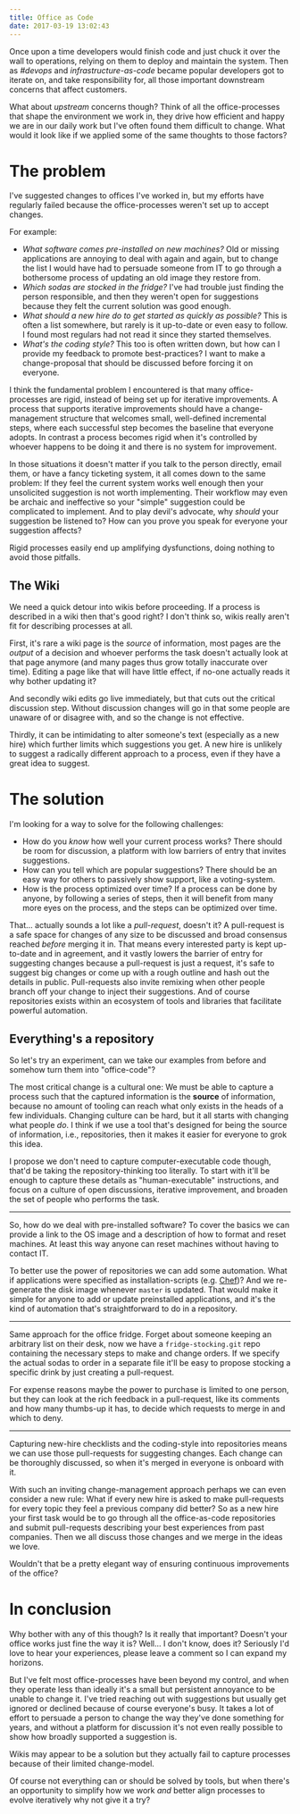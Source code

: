 ```yaml
---
title: Office as Code
date: 2017-03-19 13:02:43
---
```

Once upon a time developers would finish code
and just chuck it over the wall to operations,
relying on them to deploy and maintain the system.
Then as *#devops* and *infrastructure-as-code* became popular
developers got to iterate on,
and take responsibility for,
all those important downstream concerns
that affect customers.

What about *upstream* concerns though?
Think of all the office-processes that shape the environment we work in,
they drive how efficient and happy we are in our daily work
but I've often found them difficult to change.
What would it look like if we applied some of the same thoughts to those factors?

<!-- more -->

# The problem
I've suggested changes to offices I've worked in,
but my efforts have regularly failed
because the office-processes weren't set up to accept changes.

For example:

* *What software comes pre-installed on new machines?*
Old or missing applications
are annoying to deal with again and again,
but to change the list
I would have had to persuade someone from IT
to go through a bothersome process
of updating an old image they restore from.
* *Which sodas are stocked in the fridge?*
I've had trouble just finding the person responsible,
and then they weren't open for suggestions
because they felt the current solution was good enough.
* *What should a new hire do to get started as quickly as possible?*
This is often a list somewhere,
but rarely is it up-to-date or even easy to follow.
I found most regulars had not read it since they started themselves.
* *What's the coding style?*
This too is often written down,
but how can I provide my feedback to promote best-practices?
I want to make a change-proposal that should be discussed
before forcing it on everyone.

I think the fundamental problem I encountered
is that many office-processes are rigid,
instead of being set up for iterative improvements.
A process that supports iterative improvements
should have a change-management structure that welcomes small, well-defined incremental steps,
where each successful step becomes the baseline that everyone adopts.
In contrast a process becomes rigid
when it's controlled by whoever happens to be doing it
and there is no system for improvement.

In those situations
it doesn't matter if you talk to the person directly,
email them,
or have a fancy ticketing system,
it all comes down to the same problem:
If they feel the current system works well enough
then your unsolicited suggestion is not worth implementing.
Their workflow may even be archaic and ineffective
so your "simple" suggestion could be complicated to implement.
And to play devil's advocate,
why *should* your suggestion be listened to?
How can you prove you speak for everyone your suggestion affects?

Rigid processes easily end up amplifying dysfunctions,
doing nothing to avoid those pitfalls.

## The Wiki
We need a quick detour into wikis before proceeding.
If a process is described in a wiki then that's good right?
I don't think so,
wikis really aren't fit for describing processes at all.

First,
it's rare a wiki page is the *source* of information,
most pages are the *output* of a decision
and whoever performs the task doesn't actually look at that page anymore
(and many pages thus grow totally inaccurate over time).
Editing a page like that will have little effect,
if no-one actually reads it why bother updating it?

And secondly
wiki edits go live immediately,
but that cuts out the critical discussion step.
Without discussion
changes will go in that some people are unaware of
or disagree with,
and so the change is not effective.

Thirdly,
it can be intimidating to alter someone's text
(especially as a new hire)
which further limits which suggestions you get.
A new hire is unlikely to suggest a radically different approach to a process,
even if they have a great idea to suggest.

# The solution
I'm looking for a way to solve for the following challenges:

* How do you *know* how well your current process works?
There should be room for discussion,
a platform with low barriers of entry that invites suggestions.
* How can you tell which are popular suggestions?
There should be an easy way for others to passively show support,
like a voting-system.
* How is the process optimized over time?
If a process can be done by anyone,
by following a series of steps,
then it will benefit from many more eyes on the process,
and the steps can be optimized over time.

That... actually sounds a lot like a *pull-request*,
doesn't it?
A pull-request is a safe space for changes of any size to be discussed
and broad consensus reached
*before* merging it in.
That means every interested party is kept up-to-date and in agreement,
and it vastly lowers the barrier of entry for suggesting changes
because a pull-request is just a request,
it's safe to suggest big changes
or come up with a rough outline
and hash out the details in public.
Pull-requests also invite remixing
when other people branch off your change to inject their suggestions.
And of course repositories exists within an ecosystem of tools and libraries
that facilitate powerful automation.

## Everything's a repository
So let's try an experiment,
can we take our examples from before
and somehow turn them into "office-code"?

The most critical change is a cultural one:
We must be able to capture a process
such that the captured information is the **source** of information,
because no amount of tooling can reach what only exists in the heads of a few individuals.
Changing culture can be hard,
but it all starts with changing what people *do*.
I think if we use a tool that's designed for being the source of information,
i.e., repositories,
then it makes it easier for everyone to grok this idea.

I propose we don't need to capture computer-executable code though,
that'd be taking the repository-thinking too literally.
To start with it'll be enough to capture these details as "human-executable" instructions,
and focus on a culture of open discussions,
iterative improvement,
and broaden the set of people who performs the task.

---

So, how do we deal with pre-installed software?
To cover the basics we can provide a link to the OS image
and a description of how to format and reset machines.
At least this way anyone can reset machines without having to contact IT.

To better use the power of repositories we can add some automation.
What if applications were specified as installation-scripts
(e.g. [Chef][chef])?
And we re-generate the disk image whenever `master` is updated.
That would make it simple for anyone to add or update preinstalled applications,
and it's the kind of automation that's straightforward to do in a repository.

---

Same approach for the office fridge.
Forget about someone keeping an arbitrary list on their desk,
now we have a `fridge-stocking.git` repo
containing the necessary steps to make and change orders.
If we specify the actual sodas to order in a separate file
it'll be easy to propose stocking a specific drink
by just creating a pull-request.

For expense reasons maybe the power to purchase is limited to one person,
but they can look at the rich feedback in a pull-request,
like its comments and how many thumbs-up it has,
to decide which requests to merge in and which to deny.

---

Capturing new-hire checklists
and the coding-style
into repositories
means we can use those pull-requests for suggesting changes.
Each change can be thoroughly discussed,
so when it's merged in
everyone is onboard with it.

With such an inviting change-management approach
perhaps we can even consider a new rule:
What if every new hire is asked to make pull-requests
for every topic they feel a previous company did better?
So as a new hire your first task would be
to go through all the office-as-code repositories
and submit pull-requests describing your best experiences from past companies.
Then we all discuss those changes
and we merge in the ideas we love.

Wouldn't that be a pretty elegant way
of ensuring continuous improvements of the office?

# In conclusion
Why bother with any of this though?
Is it really that important?
Doesn't your office works just fine the way it is?
Well... I don't know, does it?
Seriously I'd love to hear your experiences,
please leave a comment
so I can expand my horizons.

But I've felt most office-processes have been beyond my control,
and when they operate less than ideally
it's a small but persistent annoyance to be unable to change it.
I've tried reaching out with suggestions
but usually get ignored or declined because of course everyone's busy.
It takes a lot of effort to persuade a person
to change the way they've done something for years,
and without a platform for discussion
it's not even really possible to show how broadly supported a suggestion is.

Wikis may appear to be a solution
but they actually fail to capture processes
because of their limited change-model.

Of course not everything can or should be solved by tools,
but when there's an opportunity to simplify how we work
*and* better align processes to evolve iteratively
why not give it a try?

[ansible]: https://www.ansible.com
[brew]: https://brew.sh
[chef]: https://www.chef.io/chef/
[choco]: https://chocolatey.org

